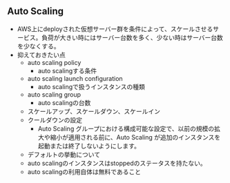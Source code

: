## Auto Scaling
* AWS上にdeployされた仮想サーバー群を条件によって、スケールさせるサービス。負荷が大きい時にはサーバー台数を多く、少ない時はサーバー台数を少なくする。
* 抑えておきたい点
  * auto scaling policy
    * auto scalingする条件
  * auto scaling launch configuration
    * auto scalingで扱うインスタンスの種類
  * auto scaling group
    * auto scalingの台数
  * スケールアップ、スケールダウン、スケールイン
  * クールダウンの設定
    * Auto Scaling グループにおける構成可能な設定で、以前の規模の拡大や縮小が適用される前に、Auto Scaling が追加のインスタンスを起動または終了しないようにします。
  * デフォルトの挙動について
  * auto scalingのインスタンスはstoppedのステータスを持たない。
  * auto scalingの利用自体は無料であること